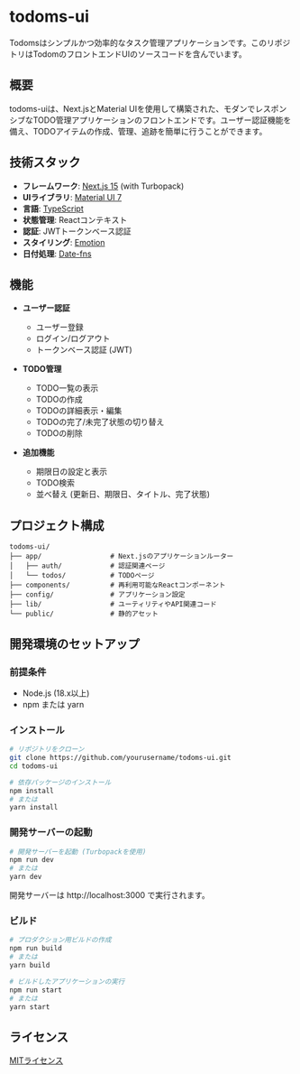 # todoms-ui

Todomsはシンプルかつ効率的なタスク管理アプリケーションです。このリポジトリはTodomのフロントエンドUIのソースコードを含んでいます。

## 概要

todoms-uiは、Next.jsとMaterial UIを使用して構築された、モダンでレスポンシブなTODO管理アプリケーションのフロントエンドです。ユーザー認証機能を備え、TODOアイテムの作成、管理、追跡を簡単に行うことができます。

## 技術スタック

- **フレームワーク**: [Next.js 15](https://nextjs.org/) (with Turbopack)
- **UIライブラリ**: [Material UI 7](https://mui.com/)
- **言語**: [TypeScript](https://www.typescriptlang.org/)
- **状態管理**: Reactコンテキスト
- **認証**: JWTトークンベース認証
- **スタイリング**: [Emotion](https://emotion.sh/)
- **日付処理**: [Date-fns](https://date-fns.org/)

## 機能

- **ユーザー認証**
  - ユーザー登録
  - ログイン/ログアウト
  - トークンベース認証 (JWT)
  
- **TODO管理**
  - TODO一覧の表示
  - TODOの作成
  - TODOの詳細表示・編集
  - TODOの完了/未完了状態の切り替え
  - TODOの削除
  
- **追加機能**
  - 期限日の設定と表示
  - TODO検索
  - 並べ替え (更新日、期限日、タイトル、完了状態)

## プロジェクト構成

```
todoms-ui/
├── app/                 # Next.jsのアプリケーションルーター
│   ├── auth/            # 認証関連ページ
│   └── todos/           # TODOページ
├── components/          # 再利用可能なReactコンポーネント
├── config/              # アプリケーション設定
├── lib/                 # ユーティリティやAPI関連コード
└── public/              # 静的アセット
```

## 開発環境のセットアップ

### 前提条件

- Node.js (18.x以上)
- npm または yarn

### インストール

```bash
# リポジトリをクローン
git clone https://github.com/yourusername/todoms-ui.git
cd todoms-ui

# 依存パッケージのインストール
npm install
# または
yarn install
```

### 開発サーバーの起動

```bash
# 開発サーバーを起動 (Turbopackを使用)
npm run dev
# または
yarn dev
```

開発サーバーは http://localhost:3000 で実行されます。

### ビルド

```bash
# プロダクション用ビルドの作成
npm run build
# または
yarn build

# ビルドしたアプリケーションの実行
npm run start
# または
yarn start
```

## ライセンス

[MITライセンス](LICENSE)
